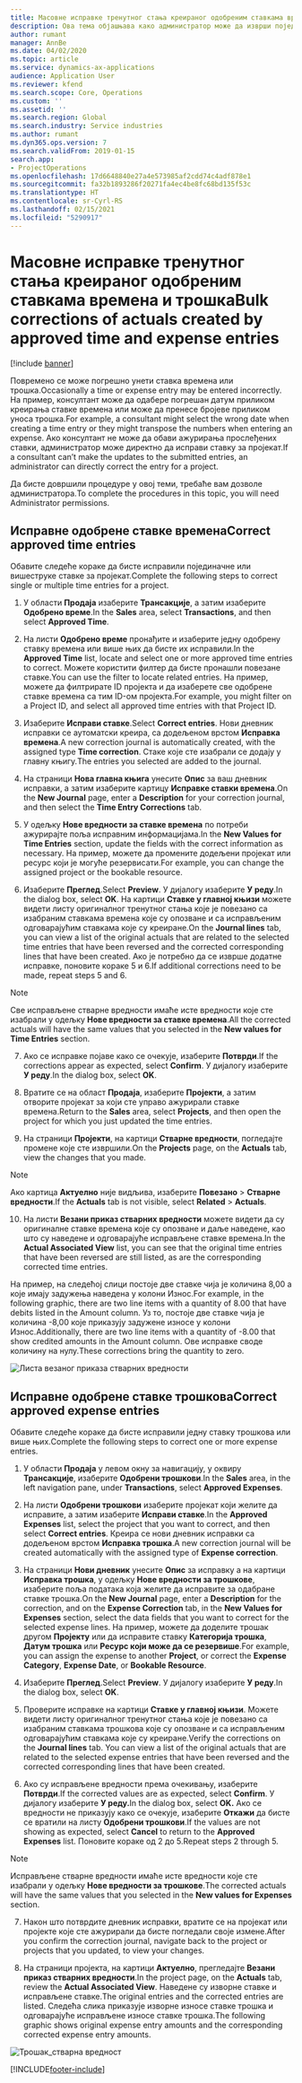 ```yaml
---
title: Масовне исправке тренутног стања креираног одобреним ставкама времена и трошка
description: Ова тема објашњава како администратор може да изврши појединачне или масовне исправке претходно одобрених ставки времена или трошка уколико наплата није потпуна.
author: rumant
manager: AnnBe
ms.date: 04/02/2020
ms.topic: article
ms.service: dynamics-ax-applications
audience: Application User
ms.reviewer: kfend
ms.search.scope: Core, Operations
ms.custom: ''
ms.assetid: ''
ms.search.region: Global
ms.search.industry: Service industries
ms.author: rumant
ms.dyn365.ops.version: 7
ms.search.validFrom: 2019-01-15
search.app:
- ProjectOperations
ms.openlocfilehash: 17d6648840e27a4e573985af2cdd74c4adf878e1
ms.sourcegitcommit: fa32b1893286f20271fa4ec4be8fc68bd135f53c
ms.translationtype: HT
ms.contentlocale: sr-Cyrl-RS
ms.lasthandoff: 02/15/2021
ms.locfileid: "5290917"
---
```

# <a name="bulk-corrections-of-actuals-created-by-approved-time-and-expense-entries"></a><span data-ttu-id="e9b1e-103">Масовне исправке тренутног стања креираног одобреним ставкама времена и трошка</span><span class="sxs-lookup"><span data-stu-id="e9b1e-103">Bulk corrections of actuals created by approved time and expense entries</span></span>

[!include [banner](../includes/psa-now-project-operations.md)]

<span data-ttu-id="e9b1e-104">Повремено се може погрешно унети ставка времена или трошка.</span><span class="sxs-lookup"><span data-stu-id="e9b1e-104">Occasionally a time or expense entry may be entered incorrectly.</span></span> <span data-ttu-id="e9b1e-105">На пример, консултант може да одабере погрешан датум приликом креирања ставке времена или може да пренесе бројеве приликом уноса трошка.</span><span class="sxs-lookup"><span data-stu-id="e9b1e-105">For example, a consultant might select the wrong date when creating a time entry or they might transpose the numbers when entering an expense.</span></span> <span data-ttu-id="e9b1e-106">Ако консултант не може да обави ажурирања прослеђених ставки, администратор може директно да исправи ставку за пројекат.</span><span class="sxs-lookup"><span data-stu-id="e9b1e-106">If a consultant can’t make the updates to the submitted entries, an administrator can directly correct the entry for a project.</span></span>

<span data-ttu-id="e9b1e-107">Да бисте довршили процедуре у овој теми, требаће вам дозволе администратора.</span><span class="sxs-lookup"><span data-stu-id="e9b1e-107">To complete the procedures in this topic, you will need Administrator permissions.</span></span>

## <a name="correct-approved-time-entries"></a><span data-ttu-id="e9b1e-108">Исправне одобрене ставке времена</span><span class="sxs-lookup"><span data-stu-id="e9b1e-108">Correct approved time entries</span></span>     

<span data-ttu-id="e9b1e-109">Обавите следеће кораке да бисте исправили појединачне или вишеструке ставке за пројекат.</span><span class="sxs-lookup"><span data-stu-id="e9b1e-109">Complete the following steps to correct single or multiple time entries for a project.</span></span>

1. <span data-ttu-id="e9b1e-110">У области **Продаја** изаберите **Трансакције**, а затим изаберите **Одобрено време**.</span><span class="sxs-lookup"><span data-stu-id="e9b1e-110">In the **Sales** area, select **Transactions**, and then select **Approved Time**.</span></span> 

2. <span data-ttu-id="e9b1e-111">На листи **Одобрено време** пронађите и изаберите једну одобрену ставку времена или више њих да бисте их исправили.</span><span class="sxs-lookup"><span data-stu-id="e9b1e-111">In the **Approved Time** list, locate and select one or more approved time entries to correct.</span></span> <span data-ttu-id="e9b1e-112">Можете користити филтер да бисте пронашли повезане ставке.</span><span class="sxs-lookup"><span data-stu-id="e9b1e-112">You can use the filter to locate related entries.</span></span> <span data-ttu-id="e9b1e-113">На пример, можете да филтрирате ID пројекта и да изаберете све одобрене ставке времена са тим ID-ом пројекта.</span><span class="sxs-lookup"><span data-stu-id="e9b1e-113">For example, you might filter on a Project ID, and select all approved time entries with that Project ID.</span></span>

3. <span data-ttu-id="e9b1e-114">Изаберите **Исправи ставке**.</span><span class="sxs-lookup"><span data-stu-id="e9b1e-114">Select **Correct entries**.</span></span> <span data-ttu-id="e9b1e-115">Нови дневник исправки се аутоматски креира, са додељеном врстом **Исправка времена**.</span><span class="sxs-lookup"><span data-stu-id="e9b1e-115">A new correction journal is automatically created, with the assigned type **Time correction**.</span></span> <span data-ttu-id="e9b1e-116">Стаке које сте изабрали се додају у главну књигу.</span><span class="sxs-lookup"><span data-stu-id="e9b1e-116">The entries you selected are added to the journal.</span></span> 

4. <span data-ttu-id="e9b1e-117">На страници **Нова главна књига** унесите **Опис** за ваш дневник исправки, а затим изаберите картицу **Исправке ставки времена**.</span><span class="sxs-lookup"><span data-stu-id="e9b1e-117">On the **New Journal** page, enter a **Description** for your correction journal, and then select the **Time Entry Corrections** tab.</span></span>  
5. <span data-ttu-id="e9b1e-118">У одељку **Нове вредности за ставке времена** по потреби ажурирајте поља исправним информацијама.</span><span class="sxs-lookup"><span data-stu-id="e9b1e-118">In the **New Values for Time Entries** section, update the fields with the correct information as necessary.</span></span> <span data-ttu-id="e9b1e-119">На пример, можете да промените додељени пројекат или ресурс који је могуће резервисати.</span><span class="sxs-lookup"><span data-stu-id="e9b1e-119">For example, you can change the assigned project or the bookable resource.</span></span>

6. <span data-ttu-id="e9b1e-120">Изаберите **Преглед**.</span><span class="sxs-lookup"><span data-stu-id="e9b1e-120">Select **Preview**.</span></span> <span data-ttu-id="e9b1e-121">У дијалогу изаберите **У реду**.</span><span class="sxs-lookup"><span data-stu-id="e9b1e-121">In the dialog box, select **OK**.</span></span> <span data-ttu-id="e9b1e-122">На картици **Ставке у главној књизи** можете видети листу оригиналног тренутног стања које је повезано са изабраним ставкама времена које су опозване и са исправљеним одговарајућим ставкама које су креиране.</span><span class="sxs-lookup"><span data-stu-id="e9b1e-122">On the **Journal lines** tab, you can view a list of the original actuals that are related to the selected time entries that have been reversed and the corrected corresponding lines that have been created.</span></span> <span data-ttu-id="e9b1e-123">Ако је потребно да се изврше додатне исправке, поновите кораке 5 и 6.</span><span class="sxs-lookup"><span data-stu-id="e9b1e-123">If additional corrections need to be made, repeat steps 5 and 6.</span></span> 

> [!NOTE]
> <span data-ttu-id="e9b1e-124">Све исправљене стварне вредности имаће исте вредности које сте изабрали у одељку **Нове вредности за ставке времена**.</span><span class="sxs-lookup"><span data-stu-id="e9b1e-124">All the corrected actuals will have the same values that you selected in the **New values for Time Entries** section.</span></span>

7. <span data-ttu-id="e9b1e-125">Ако се исправке појаве како се очекује, изаберите **Потврди**.</span><span class="sxs-lookup"><span data-stu-id="e9b1e-125">If the corrections appear as expected, select **Confirm**.</span></span> <span data-ttu-id="e9b1e-126">У дијалогу изаберите **У реду**.</span><span class="sxs-lookup"><span data-stu-id="e9b1e-126">In the dialog box, select **OK**.</span></span>

8. <span data-ttu-id="e9b1e-127">Вратите се на област **Продаја**, изаберите **Пројекти**, а затим отворите пројекат за који сте управо ажурирали ставке времена.</span><span class="sxs-lookup"><span data-stu-id="e9b1e-127">Return to the **Sales** area, select **Projects**, and then open the project for which you just updated the time entries.</span></span> 

9. <span data-ttu-id="e9b1e-128">На страници **Пројекти**, на картици **Стварне вредности**, погледајте промене које сте извршили.</span><span class="sxs-lookup"><span data-stu-id="e9b1e-128">On the **Projects** page, on the **Actuals** tab, view the changes that you made.</span></span> 

> [!NOTE]
> <span data-ttu-id="e9b1e-129">Ако картица **Актуелно** није видљива, изаберите **Повезано** > **Стварне вредности**.</span><span class="sxs-lookup"><span data-stu-id="e9b1e-129">If the **Actuals** tab is not visible, select **Related** > **Actuals**.</span></span>  

10. <span data-ttu-id="e9b1e-130">На листи **Везани приказ стварних вредности** можете видети да су оригиналне ставке времена које су опозване и даље наведене, као што су наведене и одговарајуће исправљене ставке времена.</span><span class="sxs-lookup"><span data-stu-id="e9b1e-130">In the **Actual Associated View** list, you can see that the original time entries that have been reversed are still listed, as are the corresponding corrected time entries.</span></span> 

<span data-ttu-id="e9b1e-131">На пример, на следећој слици постоје две ставке чија је количина 8,00 а које имају задужења наведена у колони Износ.</span><span class="sxs-lookup"><span data-stu-id="e9b1e-131">For example, in the following graphic, there are two line items with a quantity of 8.00 that have debits listed in the Amount column.</span></span> <span data-ttu-id="e9b1e-132">Уз то, постоје две ставке чија је количина -8,00 које приказују задужене износе у колони Износ.</span><span class="sxs-lookup"><span data-stu-id="e9b1e-132">Additionally, there are two line items with a quantity of -8.00 that show credited amounts in the Amount column.</span></span> <span data-ttu-id="e9b1e-133">Ове исправке своде количину на нулу.</span><span class="sxs-lookup"><span data-stu-id="e9b1e-133">These corrections bring the quantity to zero.</span></span>

![Листа везаног приказа стварних вредности](https://github.com/MicrosoftDocs/dynamics-365-customer-engagement-pr/blob/bulk-corrections-actuals-created-by-approved-time-expense-entries.md/time-actuals.png)
 
## <a name="correct-approved-expense-entries"></a><span data-ttu-id="e9b1e-135">Исправне одобрене ставке трошкова</span><span class="sxs-lookup"><span data-stu-id="e9b1e-135">Correct approved expense entries</span></span>

<span data-ttu-id="e9b1e-136">Обавите следеће кораке да бисте исправили једну ставку трошкова или више њих.</span><span class="sxs-lookup"><span data-stu-id="e9b1e-136">Complete the following steps to correct one or more expense entries.</span></span> 

1. <span data-ttu-id="e9b1e-137">У области **Продаја** у левом окну за навигацију, у оквиру **Трансакције**, изаберите **Одобрени трошкови**.</span><span class="sxs-lookup"><span data-stu-id="e9b1e-137">In the **Sales** area, in the left navigation pane, under **Transactions**, select **Approved Expenses**.</span></span>

2. <span data-ttu-id="e9b1e-138">На листи **Одобрени трошкови** изаберите пројекат који желите да исправите, а затим изаберите **Исправи ставке**.</span><span class="sxs-lookup"><span data-stu-id="e9b1e-138">In the **Approved Expenses** list, select the project that you want to correct, and then select **Correct entries**.</span></span> <span data-ttu-id="e9b1e-139">Креира се нови дневник исправки са додељеном врстом **Исправка трошка**.</span><span class="sxs-lookup"><span data-stu-id="e9b1e-139">A new correction journal will be created automatically with the assigned type of **Expense correction**.</span></span> 

3. <span data-ttu-id="e9b1e-140">На страници **Нови дневник** унесите **Опис** за исправку а на картици **Исправка трошка**, у одељку **Нове вредности за трошкове**, изаберите поља података која желите да исправите за одабране ставке трошка.</span><span class="sxs-lookup"><span data-stu-id="e9b1e-140">On the **New Journal** page, enter a **Description** for the correction, and on the **Expense Correction** tab, in the **New Values for Expenses** section, select the data fields that you want to correct for the selected expense lines.</span></span> <span data-ttu-id="e9b1e-141">На пример, можете да доделите трошак другом **Пројекту** или да исправите ставку **Категорија трошка**, **Датум трошка** или **Ресурс који може да се резервише**.</span><span class="sxs-lookup"><span data-stu-id="e9b1e-141">For example, you can assign the expense to another **Project**, or correct the **Expense Category**, **Expense Date**, or **Bookable Resource**.</span></span>

4. <span data-ttu-id="e9b1e-142">Изаберите **Преглед**.</span><span class="sxs-lookup"><span data-stu-id="e9b1e-142">Select **Preview**.</span></span> <span data-ttu-id="e9b1e-143">У дијалогу изаберите **У реду**.</span><span class="sxs-lookup"><span data-stu-id="e9b1e-143">In the dialog box, select **OK**.</span></span> 

5. <span data-ttu-id="e9b1e-144">Проверите исправке на картици **Ставке у главној књизи**. Можете видети листу оригиналног тренутног стања које је повезано са изабраним ставкама трошкова које су опозване и са исправљеним одговарајућим ставкама које су креиране.</span><span class="sxs-lookup"><span data-stu-id="e9b1e-144">Verify the corrections on the **Journal lines** tab. You can view a list of the original actuals that are related to the selected expense entries that have been reversed and the corrected corresponding lines that have been created.</span></span>

6. <span data-ttu-id="e9b1e-145">Ако су исправљене вредности према очекивању, изаберите **Потврди**.</span><span class="sxs-lookup"><span data-stu-id="e9b1e-145">If the corrected values are as expected, select **Confirm**.</span></span> <span data-ttu-id="e9b1e-146">У дијалогу изаберите **У реду.**</span><span class="sxs-lookup"><span data-stu-id="e9b1e-146">In the dialog box, select **OK.**</span></span> <span data-ttu-id="e9b1e-147">Ако се вредности не приказују како се очекује, изаберите **Откажи** да бисте се вратили на листу **Одобрени трошкови**.</span><span class="sxs-lookup"><span data-stu-id="e9b1e-147">If the values are not showing as expected, select **Cancel** to return to the **Approved Expenses** list.</span></span> <span data-ttu-id="e9b1e-148">Поновите кораке од 2 до 5.</span><span class="sxs-lookup"><span data-stu-id="e9b1e-148">Repeat steps 2 through 5.</span></span> 

> [!NOTE]
> <span data-ttu-id="e9b1e-149">Исправљене стварне вредности имаће исте вредности које сте изабрали у одељку **Нове вредности за трошкове**.</span><span class="sxs-lookup"><span data-stu-id="e9b1e-149">The corrected actuals will have the same values that you selected in the **New values for Expenses** section.</span></span>

7. <span data-ttu-id="e9b1e-150">Након што потврдите дневник исправки, вратите се на пројекат или пројекте које сте ажурирали да бисте погледали своје измене.</span><span class="sxs-lookup"><span data-stu-id="e9b1e-150">After you confirm the correction journal, navigate back to the project or projects that you updated, to view your changes.</span></span>  

8. <span data-ttu-id="e9b1e-151">На страници пројекта, на картици **Актуелно**, прегледајте **Везани приказ стварних вредности**.</span><span class="sxs-lookup"><span data-stu-id="e9b1e-151">In the project page, on the **Actuals** tab, review the **Actual Associated View**.</span></span> <span data-ttu-id="e9b1e-152">Наведене су изворне ставке и исправљене ставке.</span><span class="sxs-lookup"><span data-stu-id="e9b1e-152">The original entries and the corrected entries are listed.</span></span> <span data-ttu-id="e9b1e-153">Следећа слика приказује изворне износе ставке трошка и одговарајуће исправљене износе ставке трошка.</span><span class="sxs-lookup"><span data-stu-id="e9b1e-153">The following graphic shows original expense entry amounts and the corresponding corrected expense entry amounts.</span></span> 

![Трошак_стварна вредност](https://user-images.githubusercontent.com/60806505/77122219-4cd52900-69fa-11ea-8349-ccd2ffebf640.png)


[!INCLUDE[footer-include](../includes/footer-banner.md)]
